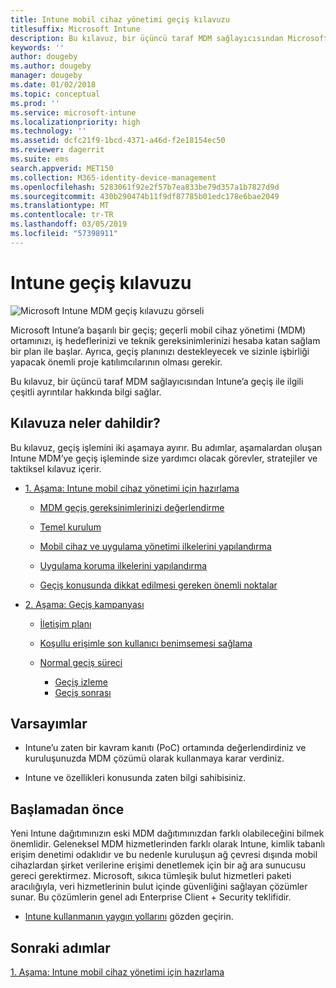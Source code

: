 ```yaml
---
title: Intune mobil cihaz yönetimi geçiş kılavuzu
titlesuffix: Microsoft Intune
description: Bu kılavuz, bir üçüncü taraf MDM sağlayıcısından Microsoft Intune’a geçiş ile ilgili çeşitli ayrıntılar hakkında bilgi sağlar.
keywords: ''
author: dougeby
ms.author: dougeby
manager: dougeby
ms.date: 01/02/2018
ms.topic: conceptual
ms.prod: ''
ms.service: microsoft-intune
ms.localizationpriority: high
ms.technology: ''
ms.assetid: dcfc21f9-1bcd-4371-a46d-f2e18154ec50
ms.reviewer: dagerrit
ms.suite: ems
search.appverid: MET150
ms.collection: M365-identity-device-management
ms.openlocfilehash: 5283061f92e2f57b7ea833be79d357a1b7827d9d
ms.sourcegitcommit: 430b290474b11f9df87785b01edc178e6bae2049
ms.translationtype: MT
ms.contentlocale: tr-TR
ms.lasthandoff: 03/05/2019
ms.locfileid: "57398911"
---
```

# <a name="intune-migration-guide"></a>Intune geçiş kılavuzu

![Microsoft Intune MDM geçiş kılavuzu görseli](./media/MDM-migration-guide-art.PNG)

Microsoft Intune’a başarılı bir geçiş; geçerli mobil cihaz yönetimi (MDM) ortamınızı, iş hedeflerinizi ve teknik gereksinimlerinizi hesaba katan sağlam bir plan ile başlar. Ayrıca, geçiş planınızı destekleyecek ve sizinle işbirliği yapacak önemli proje katılımcılarının olması gerekir.

Bu kılavuz, bir üçüncü taraf MDM sağlayıcısından Intune’a geçiş ile ilgili çeşitli ayrıntılar hakkında bilgi sağlar.

## <a name="whats-included-in-this-guide"></a>Kılavuza neler dahildir?

Bu kılavuz, geçiş işlemini iki aşamaya ayırır. Bu adımlar, aşamalardan oluşan Intune MDM’ye geçiş işleminde size yardımcı olacak görevler, stratejiler ve taktiksel kılavuz içerir.

-   [1. Aşama: Intune mobil cihaz yönetimi için hazırlama](migration-guide-prepare.md)

    -   [MDM geçiş gereksinimlerinizi değerlendirme](migration-guide-prepare.md#assess-mdm-requirements)

    -   [Temel kurulum](migration-guide-setup.md)

    -   [Mobil cihaz ve uygulama yönetimi ilkelerini yapılandırma](migration-guide-configure-policies.md)

    -   [Uygulama koruma ilkelerini yapılandırma](migration-guide-app-protection-policies.md)

    -   [Geçiş konusunda dikkat edilmesi gereken önemli noktalar](migration-guide-considerations.md)

-   [2. Aşama: Geçiş kampanyası](migration-guide-campaign.md)

    -   [İletişim planı](migration-guide-communication-plan.md)

    -   [Koşullu erişimle son kullanıcı benimsemesi sağlama](migration-guide-drive-adoption.md)

    -   [Normal geçiş süreci](migration-guide-cycle.md)
        -   [Geçiş izleme](migration-guide-cycle.md#monitoring-migration)
        -   [Geçiş sonrası](migration-guide-cycle.md#post-migration)

## <a name="assumptions"></a>Varsayımlar

-   Intune’u zaten bir kavram kanıtı (PoC) ortamında değerlendirdiniz ve kuruluşunuzda MDM çözümü olarak kullanmaya karar verdiniz.

-   Intune ve özellikleri konusunda zaten bilgi sahibisiniz.

## <a name="before-you-begin"></a>Başlamadan önce

Yeni Intune dağıtımınızın eski MDM dağıtımınızdan farklı olabileceğini bilmek önemlidir. Geleneksel MDM hizmetlerinden farklı olarak Intune, kimlik tabanlı erişim denetimi odaklıdır ve bu nedenle kuruluşun ağ çevresi dışında mobil cihazlardan şirket verilerine erişimi denetlemek için bir ağ ara sunucusu gereci gerektirmez. Microsoft, sıkıca tümleşik bulut hizmetleri paketi aracılığıyla, veri hizmetlerinin bulut içinde güvenliğini sağlayan çözümler sunar. Bu çözümlerin genel adı Enterprise Client + Security teklifidir.

-   [Intune kullanmanın yaygın yollarını](common-scenarios.md) gözden geçirin.

## <a name="next-steps"></a>Sonraki adımlar

[1. Aşama: Intune mobil cihaz yönetimi için hazırlama](migration-guide-prepare.md)
